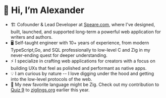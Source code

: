 # 👋 Hi, I’m Alexander
- 🏗️ Cofounder & Lead Developer at [Speare.com](https://speare.com), where I've designed, built, launched, and supported long-term a powerful web application for writers and authors.
- 🖥️ Self-taught engineer with 10+ years of experience, from modern TypeScript,Go, and SQL professionally to low-level C and Zig in my never-ending quest for deeper understanding.
- ⚡ I specialize in crafting web applications for creators with a focus on building UXs that feel as polished and performant as native apps.
- 💡 I am curious by nature -- I love digging under the hood and getting into the low-level protocols of the web.
- 🌱 My new favorite language might be Zig. Check out my contribution to [Quiz 9](https://ziggit.dev/t/new-quiz-in-ziglings-bit-manipulation-in-embedded-devices/8552) to [ziglings.org](https://ziglings.org) earlier this year.
